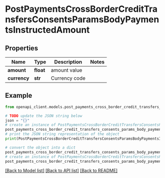 # PostPaymentsCrossBorderCreditTransfersConsentsParamsBodyPaymentsInstructedAmount


## Properties

Name | Type | Description | Notes
------------ | ------------- | ------------- | -------------
**amount** | **float** | amount value | 
**currency** | **str** | Currency code | 

## Example

```python
from openapi_client.models.post_payments_cross_border_credit_transfers_consents_params_body_payments_instructed_amount import PostPaymentsCrossBorderCreditTransfersConsentsParamsBodyPaymentsInstructedAmount

# TODO update the JSON string below
json = "{}"
# create an instance of PostPaymentsCrossBorderCreditTransfersConsentsParamsBodyPaymentsInstructedAmount from a JSON string
post_payments_cross_border_credit_transfers_consents_params_body_payments_instructed_amount_instance = PostPaymentsCrossBorderCreditTransfersConsentsParamsBodyPaymentsInstructedAmount.from_json(json)
# print the JSON string representation of the object
print(PostPaymentsCrossBorderCreditTransfersConsentsParamsBodyPaymentsInstructedAmount.to_json())

# convert the object into a dict
post_payments_cross_border_credit_transfers_consents_params_body_payments_instructed_amount_dict = post_payments_cross_border_credit_transfers_consents_params_body_payments_instructed_amount_instance.to_dict()
# create an instance of PostPaymentsCrossBorderCreditTransfersConsentsParamsBodyPaymentsInstructedAmount from a dict
post_payments_cross_border_credit_transfers_consents_params_body_payments_instructed_amount_from_dict = PostPaymentsCrossBorderCreditTransfersConsentsParamsBodyPaymentsInstructedAmount.from_dict(post_payments_cross_border_credit_transfers_consents_params_body_payments_instructed_amount_dict)
```
[[Back to Model list]](../README.md#documentation-for-models) [[Back to API list]](../README.md#documentation-for-api-endpoints) [[Back to README]](../README.md)


